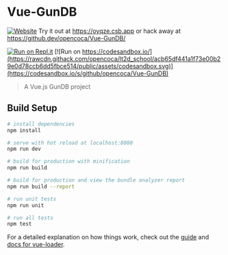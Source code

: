 # Vue-GunDB

[![Website](https://img.shields.io/website?url=https%3A%2F%2Foyqze.csb.app%2F)](https://oyqze.csb.app/) Try it out at https://oyqze.csb.app or hack away at https://github.dev/opencoca/Vue-GunDB/

[![Run on Repl.it](https://repl.it/badge/github/opencoca/Vue-GunDB)](https://repl.it/github/opencoca/Vue-GunDB) [![Run on https://codesandbox.io/](https://rawcdn.githack.com/opencoca/lt2d_school/acb65df441a1f73e00b29e0d78ccb6dd5fbce514/public/assets/codesandbox.svg)](https://codesandbox.io/s/github/opencoca/Vue-GunDB)

> A Vue.js GunDB project

## Build Setup

``` bash
# install dependencies
npm install

# serve with hot reload at localhost:8080
npm run dev

# build for production with minification
npm run build

# build for production and view the bundle analyzer report
npm run build --report

# run unit tests
npm run unit

# run all tests
npm test
```

For a detailed explanation on how things work, check out the [guide](http://vuejs-templates.github.io/webpack/) and [docs for vue-loader](http://vuejs.github.io/vue-loader).
